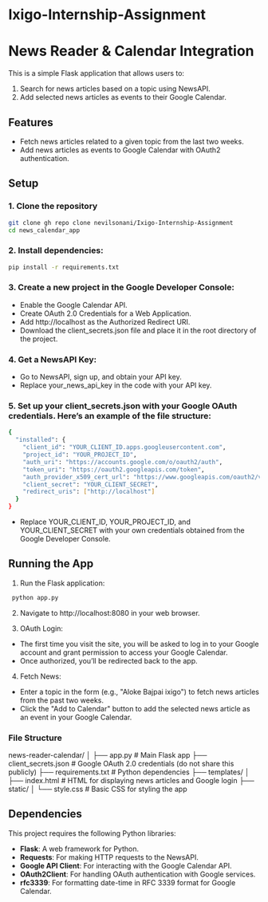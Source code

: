 # Ixigo-Internship-Assignment

# News Reader & Calendar Integration

This is a simple Flask application that allows users to:
1. Search for news articles based on a topic using NewsAPI.
2. Add selected news articles as events to their Google Calendar.

## Features
- Fetch news articles related to a given topic from the last two weeks.
- Add news articles as events to Google Calendar with OAuth2 authentication.

## Setup

### 1. Clone the repository

```bash
git clone gh repo clone nevilsonani/Ixigo-Internship-Assignment
cd news_calendar_app
```

### 2. Install dependencies:

```bash
pip install -r requirements.txt
```

### 3. Create a new project in the Google Developer Console:

- Enable the Google Calendar API.
- Create OAuth 2.0 Credentials for a Web Application.
- Add http://localhost as the Authorized Redirect URI.
- Download the client_secrets.json file and place it in the root directory of the project.

### 4. Get a NewsAPI Key:

- Go to NewsAPI, sign up, and obtain your API key.
- Replace your_news_api_key in the code with your API key.

### 5. Set up your client_secrets.json with your Google OAuth credentials. Here’s an example of the file structure:

```bash
{
  "installed": {
    "client_id": "YOUR_CLIENT_ID.apps.googleusercontent.com",
    "project_id": "YOUR_PROJECT_ID",
    "auth_uri": "https://accounts.google.com/o/oauth2/auth",
    "token_uri": "https://oauth2.googleapis.com/token",
    "auth_provider_x509_cert_url": "https://www.googleapis.com/oauth2/v1/certs",
    "client_secret": "YOUR_CLIENT_SECRET",
    "redirect_uris": ["http://localhost"]
  }
}
```
- Replace YOUR_CLIENT_ID, YOUR_PROJECT_ID, and YOUR_CLIENT_SECRET with your own credentials obtained from the Google Developer Console.

<h2>Running the App</h2>

1. Run the Flask application:

```bash
 python app.py
```

2.  Navigate to http://localhost:8080 in your web browser.

3. OAuth Login:

- The first time you visit the site, you will be asked to log in to your Google account and grant permission to access your Google Calendar.
- Once authorized, you’ll be redirected back to the app.

4. Fetch News:

- Enter a topic in the form (e.g., "Aloke Bajpai ixigo") to fetch news articles from the past two weeks.
- Click the "Add to Calendar" button to add the selected news article as an event in your Google Calendar.

<h3>File Structure</h3>

news-reader-calendar/
│
├── app.py                   # Main Flask app
├── client_secrets.json       # Google OAuth 2.0 credentials (do not share this publicly)
├── requirements.txt          # Python dependencies
├── templates/
│   ├── index.html            # HTML for displaying news articles and Google login
├── static/
│   └── style.css             # Basic CSS for styling the app

## Dependencies

This project requires the following Python libraries:

- **Flask**: A web framework for Python.
- **Requests**: For making HTTP requests to the NewsAPI.
- **Google API Client**: For interacting with the Google Calendar API.
- **OAuth2Client**: For handling OAuth authentication with Google services.
- **rfc3339**: For formatting date-time in RFC 3339 format for Google Calendar.
